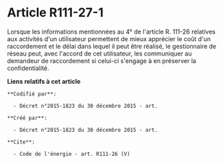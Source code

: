 # Article R111-27-1

Lorsque les informations mentionnées au 4° de l'article R. 111-26 relatives aux activités d'un utilisateur permettent de
mieux apprécier le coût d'un raccordement et le délai dans lequel il peut être réalisé, le gestionnaire de réseau peut, avec
l'accord de cet utilisateur, les communiquer au demandeur de raccordement si celui-ci s'engage à en préserver la
confidentialité.

**Liens relatifs à cet article**

	**Codifié par**:

	  - Décret n°2015-1823 du 30 décembre 2015 - art.

	**Créé par**:

	  - Décret n°2015-1823 du 30 décembre 2015 - art.

	**Cite**:

	  - Code de l'énergie - art. R111-26 (V)
